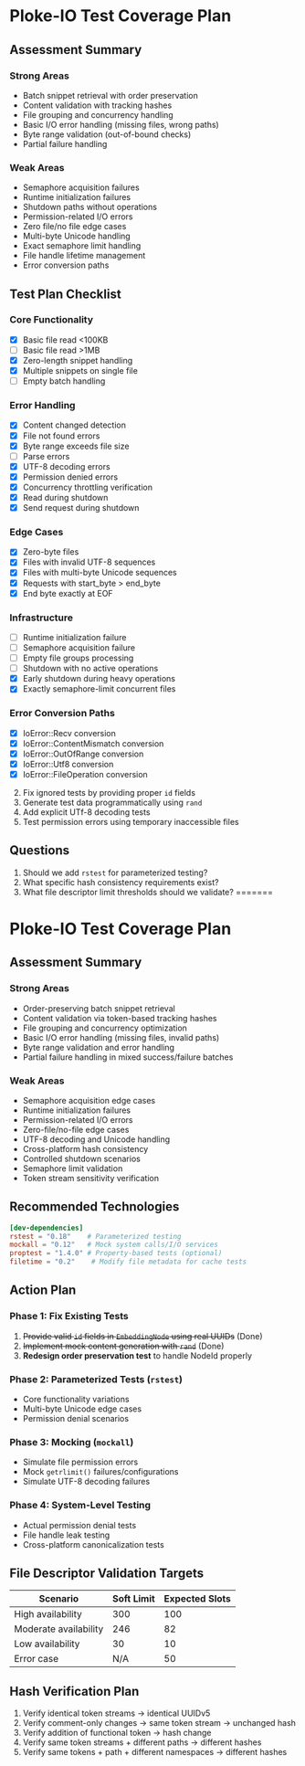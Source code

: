 # Ploke-IO Test Coverage Plan

## Assessment Summary

### Strong Areas
- Batch snippet retrieval with order preservation
- Content validation with tracking hashes
- File grouping and concurrency handling
- Basic I/O error handling (missing files, wrong paths)
- Byte range validation (out-of-bound checks)
- Partial failure handling

### Weak Areas
- Semaphore acquisition failures
- Runtime initialization failures
- Shutdown paths without operations
- Permission-related I/O errors
- Zero file/no file edge cases
- Multi-byte Unicode handling
- Exact semaphore limit handling
- File handle lifetime management
- Error conversion paths

## Test Plan Checklist

### Core Functionality
- [x] Basic file read <100KB
- [ ] Basic file read >1MB  <!-- Still needs test -->
- [x] Zero-length snippet handling
- [x] Multiple snippets on single file
- [ ] Empty batch handling  <!-- Still needs test -->

### Error Handling
- [x] Content changed detection
- [x] File not found errors
- [x] Byte range exceeds file size
- [ ] Parse errors  <!-- Still needs test -->
- [x] UTF-8 decoding errors
- [x] Permission denied errors
- [x] Concurrency throttling verification
- [x] Read during shutdown
- [x] Send request during shutdown

### Edge Cases
- [x] Zero-byte files  <!-- Tested -->
- [x] Files with invalid UTF-8 sequences  <!-- Added checkmark -->
- [x] Files with multi-byte Unicode sequences  <!-- Tested -->
- [x] Requests with start_byte > end_byte  <!-- Tested -->
- [x] End byte exactly at EOF  <!-- Tested -->

### Infrastructure
- [ ] Runtime initialization failure  <!-- Still needs test -->
- [ ] Semaphore acquisition failure  <!-- Still needs test -->
- [ ] Empty file groups processing  <!-- Still needs test -->
- [ ] Shutdown with no active operations  <!-- Still needs test -->
- [x] Early shutdown during heavy operations
- [x] Exactly semaphore-limit concurrent files  <!-- Tested -->

### Error Conversion Paths
- [x] IoError::Recv conversion
- [x] IoError::ContentMismatch conversion
- [x] IoError::OutOfRange conversion
- [x] IoError::Utf8 conversion  <!-- Added checkmark -->
- [x] IoError::FileOperation conversion  <!-- Added checkmark -->

2. Fix ignored tests by providing proper `id` fields
3. Generate test data programmatically using `rand`
4. Add explicit UTf-8 decoding tests
5. Test permission errors using temporary inaccessible files

## Questions

1. Should we add `rstest` for parameterized testing?
2. What specific hash consistency requirements exist?
3. What file descriptor limit thresholds should we validate?
=======
# Ploke-IO Test Coverage Plan

## Assessment Summary

### Strong Areas
- Order-preserving batch snippet retrieval
- Content validation via token-based tracking hashes
- File grouping and concurrency optimization
- Basic I/O error handling (missing files, invalid paths)
- Byte range validation and error handling
- Partial failure handling in mixed success/failure batches

### Weak Areas
- Semaphore acquisition edge cases
- Runtime initialization failures
- Permission-related I/O errors
- Zero-file/no-file edge cases
- UTF-8 decoding and Unicode handling
- Cross-platform hash consistency
- Controlled shutdown scenarios
- Semaphore limit validation
- Token stream sensitivity verification


## Recommended Technologies

```toml
[dev-dependencies]
rstest = "0.18"    # Parameterized testing
mockall = "0.12"   # Mock system calls/I/O services
proptest = "1.4.0" # Property-based tests (optional)
filetime = "0.2"    # Modify file metadata for cache tests
```

## Action Plan

### Phase 1: Fix Existing Tests
1. ~~Provide valid `id` fields in `EmbeddingNode` using real UUIDs~~ (Done)
2. ~~Implement mock content generation with `rand`~~ (Done)
3. **Redesign order preservation test** to handle NodeId properly
   
### Phase 2: Parameterized Tests (`rstest`)
- Core functionality variations
- Multi-byte Unicode edge cases
- Permission denial scenarios

### Phase 3: Mocking (`mockall`)
- Simulate file permission errors
- Mock `getrlimit()` failures/configurations
- Simulate UTF-8 decoding failures

### Phase 4: System-Level Testing
- Actual permission denial tests
- File handle leak testing
- Cross-platform canonicalization tests

## File Descriptor Validation Targets

| Scenario | Soft Limit | Expected Slots |
|----------|------------|----------------|
| High availability | 300 | 100 |
| Moderate availability | 246 | 82 |
| Low availability | 30 | 10 |
| Error case | N/A | 50 |

## Hash Verification Plan
1. Verify identical token streams → identical UUIDv5
2. Verify comment-only changes → same token stream → unchanged hash
3. Verify addition of functional token → hash change
4. Verify same token streams + different paths → different hashes
5. Verify same tokens + path + different namespaces → different hashes
